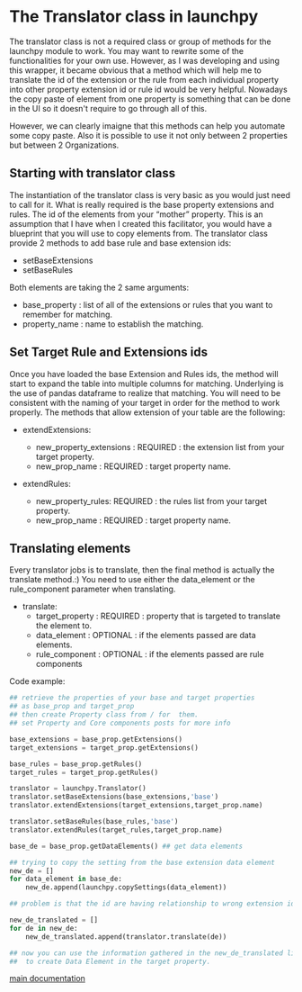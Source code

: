 # The Translator class in launchpy

The translator class is not a required class or group of methods for the launchpy module to work. You may want to rewrite some of the functionalities for your own use. However, as I was developing and using this wrapper, it became obvious that a method which will help me to translate the id of the extension or the rule from each individual property into other property extension id or rule id would be very helpful.
Nowadays the copy paste of element from one property is something that can be done in the UI so it doesn't require to go through all of this.

However, we can clearly imaigne that this methods can help you automate some copy paste.
Also it is possible to use it not only between 2 properties but between 2 Organizations.

## Starting with translator class

The instantiation of the translator class is very basic as you would just need to call for it.
What is really required is the base property extensions and rules. The id of the elements from your “mother” property.
This is an assumption that I have when I created this facilitator, you would have a blueprint that you will use to copy elements from.
The translator class provide 2 methods to add base rule and base extension ids:

* setBaseExtensions
* setBaseRules

Both elements are taking the 2 same arguments:

* base_property : list of all of the extensions or rules that you want to remember for matching.
* property_name : name to establish the matching.

## Set Target Rule and Extensions ids

Once you have loaded the base Extension and Rules ids, the method will start to expand the table into multiple columns for matching. Underlying is the use of pandas dataframe to realize that matching.
You will need to be consistent with the naming of your target in order for the method to work properly.
The methods that allow extension of your table are the following:

* extendExtensions:
  * new_property_extensions : REQUIRED : the extension list from your target property.
  * new_prop_name : REQUIRED : target property name.

* extendRules:
  * new_property_rules: REQUIRED : the rules list from your target property.
  * new_prop_name : REQUIRED : target property name.

## Translating elements

Every translator jobs is to translate, then the final method is actually the translate method.:)
You need to use either the data_element or the rule_component parameter when translating.

* translate:
  * target_property : REQUIRED : property that is targeted to translate the element to.
  * data_element : OPTIONAL : if the elements passed are data elements.
  * rule_component : OPTIONAL : if the elements passed are rule components

Code example:

``` python
## retrieve the properties of your base and target properties
## as base_prop and target_prop
## then create Property class from / for  them.
## set Property and Core components posts for more info

base_extensions = base_prop.getExtensions()
target_extensions = target_prop.getExtensions()

base_rules = base_prop.getRules()
target_rules = target_prop.getRules()

translator = launchpy.Translator()
translator.setBaseExtensions(base_extensions,'base')
translator.extendExtensions(target_extensions,target_prop.name)

translator.setBaseRules(base_rules,'base')
translator.extendRules(target_rules,target_prop.name)

base_de = base_prop.getDataElements() ## get data elements

## trying to copy the setting from the base extension data element
new_de = []
for data_element in base_de:
    new_de.append(launchpy.copySettings(data_element))

## problem is that the id are having relationship to wrong extension id.

new_de_translated = []
for de in new_de:
    new_de_translated.append(translator.translate(de))

## now you can use the information gathered in the new_de_translated list
##  to create Data Element in the target property.
```

[main documentation](./main.md)
